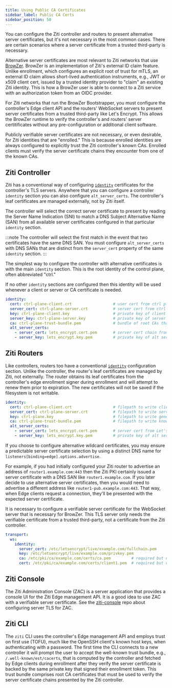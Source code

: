 ```yaml
---
title: Using Public CA Certificates
sidebar_label: Public CA Certs
sidebar_position: 50
---
```


You can configure the Ziti controller and routers to present alternative server certificates, but it's not necessary in the most common cases. There are certain scenarios where a server certificate from a trusted third-party is necessary. 

Alternative server certificates are most relevant to Ziti networks that use [BrowZer](https://blog.openziti.io/series/browzer). BrowZer is an implementation of Ziti's external ID claim feature. Unlike enrollment, which configures an explicit root of trust for mTLS, an external ID claim allows short-lived authentication instruments, e.g., JWT or x509 client cert, issued by a trusted identity provider to "claim" an existing Ziti identity. This is how a BrowZer user is able to connect to a Ziti service with an authorization token from an OIDC provider.

For Ziti networks that run the BrowZer Bootstrapper, you must configure the controller's Edge client API and the routers' WebSocket servers to present server certificates from a trusted third-party like Let's Encrypt. This allows the BrowZer runtime to verify the controller's and routers' server certitificates without any pre-configuration or additional client software.

Publicly verifiable server certificates are not necessary, or even desirable, for Ziti identities that are "enrolled." This is because enrolled identities are always configured to explicitly trust the Ziti controller's known CAs. Enrolled clients must verify the server certificate chains they encounter from one of the known CAs. 

## Ziti Controller

Ziti has a conventional way of configuring [`identity`](../reference/30-configuration/controller.md#identity) certificates for the controller's TLS servers. Anywhere that you can configure a controller `identity` section you can also configure `alt_server_certs`. The controller's leaf certificates are managed externally, not by Ziti itself.

The controller will select the correct server certificate to present by reading the Server Name Indication (SNI) to match a DNS Subject Alternative Name (SAN) from all available server certificates configured in that particular `identity` section. 

:::note
The controller will select the first match in the event that two certificates have the same DNS SAN. You must configure `alt_server_certs` with DNS SANs that are distinct from the `server_cert` property of the same `identity` section.
:::

The simplest way to configure the controller with alternative certificates is with the main `identity` section. This is the root identity of the control plane, often abbreviated "ctrl." 

If no other `identity` sections are configured then this identity will be used whenever a client or server or CA certificate is needed.

```yaml
identity:
  cert: ctrl-plane-client.crt                  # user cert from ctrl plane CA
  server_cert: ctrl-plane-server.crt           # server cert from ctrl plane CA with SAN "ctrl.ziti.example.com"
  key: ctrl-plane-client.key                   # private key of client cert
  server_key: ctrl-plane-server.key            # private key of server certs
  ca: ctrl-plane-trust-bundle.pem              # bundle of root CAs that may be used to verify this identity's leaf cert chains
  alt_server_certs:
    - server_cert: lets_encrypt.cert.pem       # server cert chain from Let's Encrypt with SAN "client-pub.ziti.example.com"
    - server_key: lets_encrypt.key.pem         # private key of alt server cert
```

## Ziti Routers

Like controllers, routers too have a conventional [`identity`](../reference/30-configuration/router.md#identity) configuration section. Unlike the controller, the router's leaf certificates are managed by Ziti, not externally. The router obtains its leaf certificates from the controller's edge enrollment signer during enrollment and will attempt to renew them prior to expiration. The new certificates will not be saved if the filesystem is not writable.

```yaml
identity:
  cert: ctrl-plane-client.crt                  # filepath to write client cert from controller's edge enrollment signer during enrollment
  server_cert: ctrl-plane-server.crt           # filepath to write server cert from edge enrollment signer during enrollment
  key: ctrl-plane.key                          # filepath to write generated private key for leaf certs during enrollment
  ca: ctrl-plane-trust-bundle.pem              # filepath to write known CA certs during enrollment
  alt_server_certs:
    - server_cert: lets_encrypt.cert.pem       # server cert from Let's Encrypt with a distinct DNS SAN
    - server_key: lets_encrypt.key.pem         # private key of alt server cert
```

If you choose to configure alternative wildcard certificates, you may ensure a predictable server certificate selection by using a distinct DNS name for `listeners[binding=edge].options.advertise`.

For example, if you had initially configured your Ziti router to advertise an address of `router1.example.com:443` then the Ziti PKI certainly issued a server certificate with a DNS SAN like `router1.example.com`. If you later decide to use alternative server certificates, then you would need to advertise a different address like `router1-pub.example.com:443`. That way, when Edge clients request a connection, they'll be presented with the expected server certificate.

It is necessary to configure a verifiable server certificate for the WebSocket server that is necessary for BrowZer. This TLS server only needs the verifiable certificate from a trusted third-party, not a certificate from the Ziti controller.

```yaml
transport:
  ws:
    identity:
      server_cert: /etc/letsencrypt/live/example.com/fullchain.pem
      key: /etc/letsencrypt/live/example.com/privkey.pem
      ca: /etc/pki/ca/example.com/certs/ca.pem         # required but unused
      cert: /etc/pki/ca/example.com/certs/client1.pem  # required but unused
```

## Ziti Console

The Ziti Administration Console (ZAC) is a server application that provides a console UI for the Ziti Edge management API. It is a good idea to use ZAC with a verifiable server certificate. See the [ziti-console](https://github.com/openziti/ziti-console) repo about configuring server TLS for ZAC.

## Ziti CLI

The `ziti` CLI uses the controller's Edge management API and employs trust on first use (TOFU), much like the OpenSSH client's known host keys, when authenticating with a password. The first time the CLI connects to a new controller it will prompt the user to accept the well-known trust bundle, e.g., `/.well-known/est/cacerts`, that is computed by the controller and fetched by Edge clients during enrollment after they verify the server certificate is backed by the same private key that signed their enrollment token. This trust bundle comprises root CA certificates that must be used to verify the server certificate chains presented by the Ziti controller.
